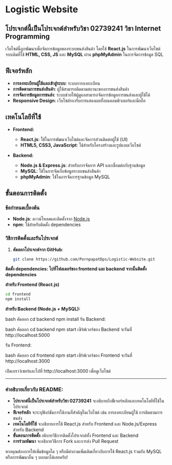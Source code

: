 # Logistic Website

## **โปรเจกต์นี้เป็นโปรเจกต์สำหรับวิชา 02739241 วิชา Internet Programming**  
เว็บไซต์นี้ถูกพัฒนาเพื่อจัดการข้อมูลของระบบขนส่งสินค้า โดยใช้ **React.js** ในการพัฒนาเว็บไซต์ จากเดิมที่ใช้ **HTML, CSS, JS** และ **MySQL** ผ่าน **phpMyAdmin** ในการจัดการข้อมูล SQL

## **ฟีเจอร์หลัก**
- **การลงทะเบียนผู้ใช้และเข้าสู่ระบบ**: ระบบการลงทะเบียน
- **การติดตามการขนส่งสินค้า**: ผู้ใช้สามารถติดตามสถานะของการขนส่งสินค้า
- **การจัดการข้อมูลการขนส่ง**: ระบบช่วยให้ผู้ดูแลสามารถจัดการข้อมูลการขนส่งและผู้ใช้ได้
- **Responsive Design**: เว็บไซต์รองรับการแสดงผลทั้งบนคอมพิวเตอร์และมือถือ


## **เทคโนโลยีที่ใช้**
- **Frontend:**
  - **React.js**: ใช้ในการพัฒนาเว็บไซต์และจัดการส่วนติดต่อผู้ใช้ (UI)
  - **HTML5, CSS3, JavaScript**: ใช้สำหรับโครงสร้างและรูปแบบเว็บไซต์


- **Backend:**
  - **Node.js & Express.js**: สำหรับการจัดการ API และเชื่อมต่อกับฐานข้อมูล
  - **MySQL**: ใช้ในการจัดเก็บข้อมูลระบบขนส่งสินค้า
  - **phpMyAdmin**: ใช้ในการจัดการฐานข้อมูล MySQL

## **ขั้นตอนการติดตั้ง**

### **ข้อกำหนดเบื้องต้น**
- **Node.js**: ดาวน์โหลดและติดตั้งจาก [Node.js](https://nodejs.org/)
- **npm**: ใช้สำหรับติดตั้ง dependencies

### **วิธีการติดตั้งและรันโปรเจกต์**

1. **คัดลอกโปรเจกต์จาก GitHub**:
   ```bash
   git clone https://github.com/PornpapatDps/Logistic-Website.git

**ติดตั้ง dependencies: ไปที่โฟลเดอร์ของ frontend และ backend จากนั้นติดตั้ง dependencies**

**สำหรับ Frontend (React.js)**
 ```bash
cd frontend
npm install
```
**สำหรับ Backend (Node.js + MySQL):**

bash
คัดลอก
cd backend
npm install
รัน Backend:

bash
คัดลอก
cd backend
npm start
เซิร์ฟเวอร์ของ Backend จะรันที่ http://localhost:5000

รัน Frontend:

bash
คัดลอก
cd frontend
npm start
เซิร์ฟเวอร์ของ Frontend จะรันที่ http://localhost:3000

เปิดเบราว์เซอร์และไปที่ http://localhost:3000 เพื่อดูเว็บไซต์


---

### คำอธิบายเกี่ยวกับ **README**:
- **โปรเจกต์นี้เป็นโปรเจกต์สำหรับวิชา 02739241** จะอธิบายถึงฟีเจอร์หลักและเทคโนโลยีที่ใช้ในโปรเจกต์
- **ฟีเจอร์หลัก** จะระบุฟังก์ชันการใช้งานที่สำคัญในเว็บไซต์ เช่น การลงทะเบียนผู้ใช้ การติดตามการขนส่ง
- **เทคโนโลยีที่ใช้** จะอธิบายการใช้ React.js สำหรับ Frontend และ Node.js/Express สำหรับ Backend
- **ขั้นตอนการติดตั้ง** อธิบายวิธีการติดตั้งโปรเจกต์ทั้ง Frontend และ Backend
- **การร่วมพัฒนา** จะอธิบายวิธีการ Fork และการส่ง Pull Request

หากคุณต้องการให้เพิ่มข้อมูลใด ๆ หรือมีคำถามเพิ่มเติมเกี่ยวกับการใช้ React.js ร่วมกับ MySQL หรือการพัฒนาอื่น ๆ บอกมาได้เลยครับ!

